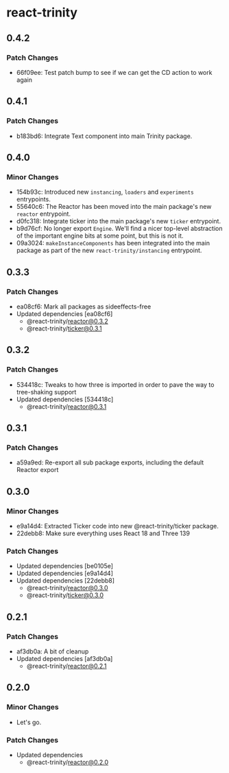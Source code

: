 # react-trinity

## 0.4.2

### Patch Changes

- 66f09ee: Test patch bump to see if we can get the CD action to work again

## 0.4.1

### Patch Changes

- b183bd6: Integrate Text component into main Trinity package.

## 0.4.0

### Minor Changes

- 154b93c: Introduced new `instancing`, `loaders` and `experiments` entrypoints.
- 55640c6: The Reactor has been moved into the main package's new `reactor` entrypoint.
- d0fc318: Integrate ticker into the main package's new `ticker` entrypoint.
- b9d76cf: No longer export `Engine`. We'll find a nicer top-level abstraction of the important engine bits at some point, but this is not it.
- 09a3024: `makeInstanceComponents` has been integrated into the main package as part of the new `react-trinity/instancing` entrypoint.

## 0.3.3

### Patch Changes

- ea08cf6: Mark all packages as sideeffects-free
- Updated dependencies [ea08cf6]
  - @react-trinity/reactor@0.3.2
  - @react-trinity/ticker@0.3.1

## 0.3.2

### Patch Changes

- 534418c: Tweaks to how three is imported in order to pave the way to tree-shaking support
- Updated dependencies [534418c]
  - @react-trinity/reactor@0.3.1

## 0.3.1

### Patch Changes

- a59a9ed: Re-export all sub package exports, including the default Reactor export

## 0.3.0

### Minor Changes

- e9a14d4: Extracted Ticker code into new @react-trinity/ticker package.
- 22debb8: Make sure everything uses React 18 and Three 139

### Patch Changes

- Updated dependencies [be0105e]
- Updated dependencies [e9a14d4]
- Updated dependencies [22debb8]
  - @react-trinity/reactor@0.3.0
  - @react-trinity/ticker@0.3.0

## 0.2.1

### Patch Changes

- af3db0a: A bit of cleanup
- Updated dependencies [af3db0a]
  - @react-trinity/reactor@0.2.1

## 0.2.0

### Minor Changes

- Let's go.

### Patch Changes

- Updated dependencies
  - @react-trinity/reactor@0.2.0
